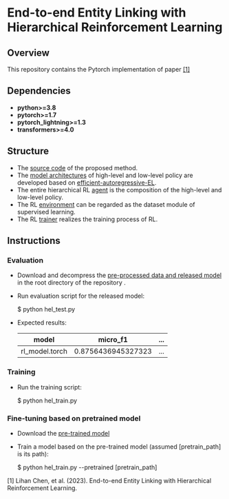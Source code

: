# End-to-end Entity Linking with Hierarchical Reinforcement Learning

## Overview

This repository contains the Pytorch implementation of paper [[1]](#citation)

## Dependencies

* **python>=3.8**
* **pytorch>=1.7**
* **pytorch_lightning>=1.3**
* **transformers>=4.0**

## Structure
* The [source code](src) of the proposed method. 
* The [model architectures](src/model) of high-level and low-level policy are developed based on [efficient-autoregressive-EL](https://github.com/nicola-decao/efficient-autoregressive-EL/). 
* The entire hierarchical RL [agent](src/hierarchical_el.py) is the composition of the high-level and low-level policy.
* The RL [environment](src/environment.py) can be regarded as the dataset module of supervised learning.
* The RL [trainer](src/rl.py) realizes the training process of RL.

## Instructions
### Evaluation
* Download and decompress the [pre-processed data and released model](https://drive.google.com/file/d/13sMC6IaCFpZKdmr-0KhQu-QmAHR77Dhb/view?usp=sharing) in the root directory of the repository .
* Run evaluation script for the released model:

  $ python hel_test.py
* Expected results:

	| model          | micro_f1           | ... |
	|----------------|--------------------|-----|
	| rl_model.torch | 0.8756436945327323 | ... |

### Training
* Run the training script: 

  $ python hel_train.py 
### Fine-tuning based on pretrained model
* Download the [pre-trained model](https://drive.google.com/)
* Train a model based on the pre-trained model (assumed [pretrain_path] is its path): 

  $ python hel_train.py --pretrained [pretrain_path]

[1] Lihan Chen, et al. (2023).
End-to-end Entity Linking with Hierarchical Reinforcement Learning.
